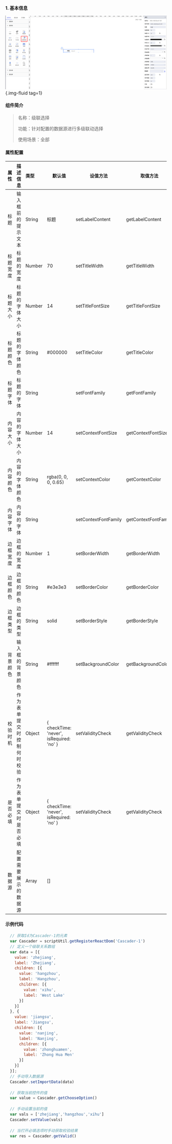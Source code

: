 
**1\. 基本信息**

![级联选择](../../assets/img/configuration_cascader.png "级联选择"){.img-fluid tag=1}


#### **组件简介**

> 名称：级联选择
>
> 功能：针对配置的数据源进行多级联动选择
>
> 使用场景：全部

#### **属性配置**

| 属性     | 描述信息         | 类型   | 默认值 | 设值方法                   | 取值方法
| :------ | :--------------- | :----- | ------ | -------------------------- | ---------- |
| 标题 |输入框前的提示文本| String | 标题 | setLabelContent |  getLabelContent
| 标题宽度 |标题的宽度| Number | 70 | setTitleWidth |  getTitleWidth
| 标题大小 |标题的字体大小| Number | 14 | setTitleFontSize |  getTitleFontSize
| 标题颜色 |标题的字体颜色| String | #000000 | setTitleColor |  getTitleColor
| 标题字体 |标题的字体| String |  | setFontFamily |  getFontFamily
| 内容大小 |内容的字体大小| Number | 14 | setContextFontSize |  getContextFontSize
| 内容颜色 |内容的字体颜色| String | rgba(0, 0, 0, 0.65) | setContextColor |  getContextColor
| 内容字体 |内容的字体| String |  | setContextFontFamily |  getContextFontFamily
| 边框宽度 |边框的宽度| Number | 1 | setBorderWidth |  getBorderWidth
| 边框颜色 |边框的颜色| String | #e3e3e3 | setBorderColor |  getBorderColor
| 边框类型 |边框的类型| String | solid | setBorderStyle |  getBorderStyle
| 背景颜色 |输入框的背景颜色| String | #ffffff | setBackgroundColor |  getBackgroundColor
| 校验时机 |作为表单提交时控制何时校验| Object | { checkTime: 'never', isRequired: 'no' } | setValidityCheck |  getValidityCheck
| 是否必填 |作为表单提交时是否必填| Object | { checkTime: 'never', isRequired: 'no' } | setValidityCheck |  getValidityCheck
| 数据源 | 配置需要展示的数据源 | Array | []      | 
#### **示例代码**

```javascript
  // 获取Id为Cascader-1的元素
  var Cascader = scriptUtil.getRegisterReactDom('Cascader-1') 
  // 定义一个级联关系数组
  var data = [{
    value: 'zhejiang',
    label: 'Zhejiang',
    children: [{
      value: 'hangzhou',
      label: 'Hangzhou',
      children: [{
        value: 'xihu',
        label: 'West Lake'
      }]
    }]
  }, {
    value: 'jiangsu',
    label: 'Jiangsu',
    children: [{
      value: 'nanjing',
      label: 'Nanjing',
      children: [{
        value: 'zhonghuamen',
        label: 'Zhong Hua Men'
      }]
    }]
  }];
  // 手动导入数据源
  Cascader.setImportData(data)
  
  // 获取当前控件的值
  var value = Cascader.getChooseOption()

  // 手动设置当前的值
  var vals = ['zhejiang','hangzhou','xihu']
  Cascader.setValue(vals)

  // 当打开必填选项时手动获取校验结果
  var res = Cascader.getValid()
```